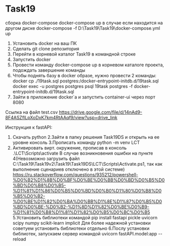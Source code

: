 # Task19

сборка docker-compose 
docker-compose up
в случае если находится на другом диске
docker-compose -f D:\Task19\Task19\docker-compose.yml up



1. Установить docker на ваш ПК
2. Сделать git clone репозитория
3. Перейти в корневой каталог Task19 в командной строке
4. Запустить docker
5. Провести команду docker-compose up в корневом каталоге проекта, подождать завершение команды
7. Чтобы поднять базу в docker образе, нужно провести 2 команды:
docker cp ./19task.sql postgres:/docker-entrypoint-initdb.d/19task.sql
docker exec -u postgres postgres psql 19task postgres -f docker-entrypoint-initdb.d/19task.sql
8. Зайти в приложение docker`a и запустить container-ui через порт 8080



Ссылка на файл test.csv
https://drive.google.com/file/d/14nAd9-8F4ASZflLpXoDxK7km4RtAAqf9/view?usp=drive_link




Инструкция к fastAPI:
1. Скачать python
2.Зайти в папку решения Task19DS и открыть на ее уровне консоль
3.Прописать команду python -m venv LCT
4. Активировать вирт. окружение, прописав в консоль .\LCT\Scripts\activate
В случае возникновения ошибки на пункте 4(Невозможно загрузить файл C:\Task19\Task19v2\Task19\Task19DS\LCT\Scripts\Activate.ps1, так как выполнение сценариев отключено в этой системе)
https://ru.stackoverflow.com/questions/935212/powershell-%D0%B2%D1%8B%D0%BF%D0%BE%D0%BB%D0%BD%D0%B5%D0%BD%D0%B8%D0%B5-%D1%81%D1%86%D0%B5%D0%BD%D0%B0%D1%80%D0%B8%D0%B5%D0%B2-%D0%BE%D1%82%D0%BA%D0%BB%D1%8E%D1%87%D0%B5%D0%BD%D0%BE-%D0%B2-%D1%8D%D1%82%D0%BE%D0%B9-%D1%81%D0%B8%D1%81%D1%82%D0%B5%D0%BC%D0%B5
5.Установить библиотеки командой
pip install fastapi pickle uvicorn scipy numpy scikit-learn implicit
Для более надежной установки советуем установить библиотеки отдельно
6.Послу установки библиотек, запускаем сервер командой
uvicorn fastAPI.model:app --reload




